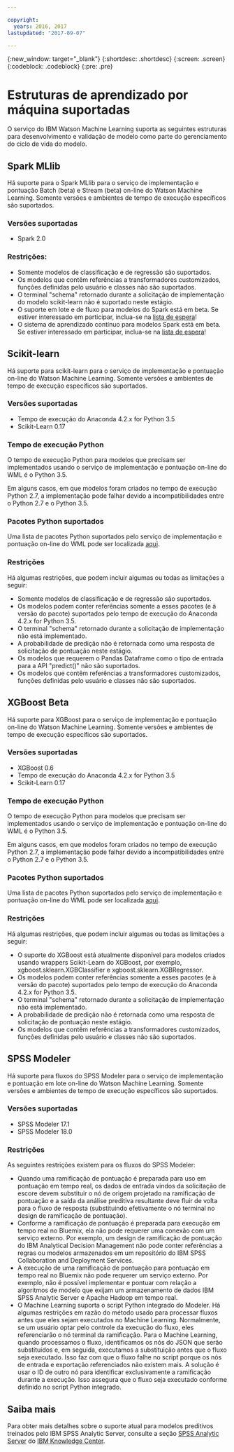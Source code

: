 ```yaml
---

copyright:
  years: 2016, 2017
lastupdated: "2017-09-07"

---
```


{:new_window: target="_blank"}
{:shortdesc: .shortdesc}
{:screen: .screen}
{:codeblock: .codeblock}
{:pre: .pre}

# Estruturas de aprendizado por máquina suportadas

O serviço do IBM Watson Machine Learning suporta as seguintes estruturas para desenvolvimento e
validação de modelo como parte do gerenciamento do ciclo de vida do modelo.


## Spark MLlib
Há suporte para o Spark MLlib para o serviço de implementação e pontuação Batch (beta) e Stream (beta)
on-line do Watson Machine Learning. Somente versões e ambientes de tempo de execução específicos são suportados.

### Versões suportadas
*  Spark 2.0

### Restrições:

  *  Somente modelos de classificação e de regressão são suportados.
  *  Os modelos que contêm referências a transformadores customizados, funções definidas pelo usuário
e classes não são suportados.
  * O terminal "schema" retornado durante a solicitação de implementação do modelo scikit-learn
não é suportado neste estágio.
  *  O suporte em lote e de fluxo para modelos do Spark está em beta. Se estiver interessado em
participar, inclua-se na [lista de espera](https://www.ibm.biz/mlwaitlist)!
  * O sistema de aprendizado contínuo para modelos Spark está em beta. Se estiver interessado em
participar, inclua-se na [lista de espera](https://www.ibm.biz/mlwaitlist)!

## Scikit-learn
Há suporte para scikit-learn para o serviço de implementação e pontuação on-line do Watson Machine
Learning. Somente versões e ambientes de tempo de execução específicos são suportados.

### Versões suportadas

- Tempo de execução do Anaconda 4.2.x for Python 3.5
- Scikit-Learn 0.17

### Tempo de execução Python

O tempo de execução Python para modelos que precisam ser implementados usando o serviço de implementação
e pontuação on-line do WML é o Python 3.5.

Em alguns casos, em que modelos foram criados no tempo de execução Python 2.7, a
implementação pode falhar devido a incompatibilidades entre o Python 2.7 e o Python 3.5.

### Pacotes Python suportados

Uma lista de pacotes Python suportados pelo serviço de implementação
e pontuação on-line do WML pode ser localizada [aqui](https://docs.continuum.io/anaconda/packages/old-pkg-lists/4.2.0/py35).

### Restrições

Há algumas restrições, que podem incluir algumas ou todas as limitações a seguir:

* Somente modelos de classificação e de regressão são suportados.
* Os modelos podem conter referências somente a esses pacotes (e à versão do pacote) suportados pelo
tempo de execução do Anaconda 4.2.x for Python 3.5.
* O terminal "schema" retornado durante a solicitação de implementação não está implementado.
* A probabilidade de predição não é retornada como uma resposta de solicitação de pontuação neste
estágio.
* Os modelos que requerem o Pandas Dataframe como o tipo de entrada para a API "predict()" não são
suportados.
* Os modelos que contêm referências a transformadores customizados, funções definidas pelo usuário e
classes não são suportados.

## XGBoost <span class='tag--beta'>Beta</span>
Há suporte para XGBoost para o serviço de implementação e pontuação on-line do Watson Machine Learning.
Somente versões e ambientes de tempo de execução específicos são suportados.

### Versões suportadas

- XGBoost 0.6
- Tempo de execução do Anaconda 4.2.x for Python 3.5
- Scikit-Learn 0.17

### Tempo de execução Python

O tempo de execução Python para modelos que precisam ser implementados usando o serviço de implementação
e pontuação on-line do WML é o Python 3.5.

Em alguns casos, em que modelos foram criados no tempo de execução Python 2.7, a implementação pode
falhar devido a incompatibilidades entre o Python 2.7 e o Python 3.5.

### Pacotes Python suportados

Uma lista de pacotes Python suportados pelo serviço de implementação e pontuação on-line do WML pode ser
localizada [aqui](https://docs.continuum.io/anaconda/packages/old-pkg-lists/4.2.0/py35).

### Restrições

Há algumas restrições, que podem incluir algumas ou todas as limitações a seguir:
* O suporte do XGBoost está atualmente disponível para modelos criados usando wrappers Scikit-Learn
do XGBoost, por exemplo, xgboost.sklearn.XGBClassifier e xgboost.sklearn.XGBRegressor.
* Os modelos podem conter referências somente a esses pacotes (e à versão do pacote) suportados
pelo tempo de execução do Anaconda 4.2.x for Python 3.5.
* O terminal "schema" retornado durante a solicitação de implementação não está implementado.
* A probabilidade de predição não é retornada como uma resposta de solicitação de pontuação neste
estágio.
* Os modelos que contêm referências a transformadores customizados, funções definidas pelo usuário e
classes não são suportados.

## SPSS Modeler

Há suporte para fluxos do SPSS Modeler para o serviço de implementação e pontuação em lote on-line do
Watson Machine Learning. Somente versões e ambientes de tempo de execução específicos são suportados.

### Versões suportadas

*  SPSS Modeler 17.1
*  SPSS Modeler 18.0

### Restrições

As seguintes restrições existem para os fluxos do SPSS Modeler:

*  Quando uma ramificação de pontuação é preparada para uso em pontuação em tempo
real, os dados de entrada vindos da solicitação de escore devem substituir o nó de origem
projetado na ramificação de pontuação e a saída da análise preditiva resultante deve
fluir de volta para o fluxo de resposta (substituindo efetivamente o nó terminal no
design de ramificação de pontuação).
*  Conforme a ramificação de pontuação é preparada para execução em tempo real no
Bluemix, ela não pode requerer uma conexão com um serviço externo. Por exemplo, um design
de ramificação de pontuação do IBM Analytical Decision Management não pode conter
referências a regras ou modelos armazenados em um repositório do IBM SPSS Collaboration
and Deployment Services.
*  A execução de uma ramificação de pontuação para pontuação em tempo real no Bluemix
não pode requerer um serviço externo. Por exemplo, não é possível implementar e pontuar
com relação a algoritmos de modelo que exijam um armazenamento de dados IBM SPSS
Analytic Server e Apache Hadoop em tempo real.
*  O Machine Learning suporta o script Python integrado do Modeler. Há algumas restrições em razão do método usado para
processar fluxos antes que eles sejam executados no Machine Learning. Normalmente, se
um usuário optar pelo controle da execução do fluxo, eles referenciarão o nó terminal da
ramificação. Para o Machine Learning, quando processamos o fluxo, identificamos
os nós do JSON que serão substituídos e, em seguida, executamos a
substituição antes que o fluxo seja executado. Isso faz com que o
fluxo falhe no script porque os nós de entrada e exportação referenciados não existem mais. A
solução é usar o ID de outro nó para identificar exclusivamente a ramificação durante a
execução. Isso assegura que o fluxo seja executado conforme definido no script Python
integrado.

## Saiba mais

Para obter mais detalhes sobre o suporte atual para modelos preditivos treinados pelo IBM SPSS Analytic
Server, consulte a seção [SPSS Analytic
Server](https://www.ibm.com/support/knowledgecenter/SSWLVY) do [IBM Knowledge Center](https://www.ibm.com/support/knowledgecenter/).
